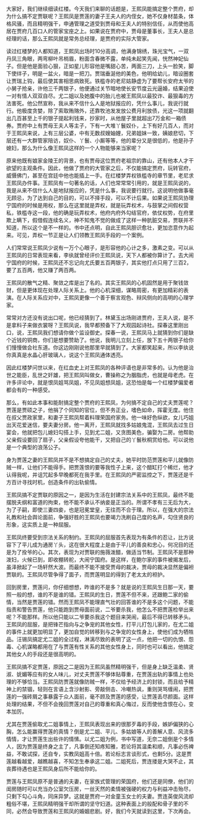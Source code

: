 
大家好，我们继续细读红楼。今天我们来聊的话题是，王熙凤能搞定整个贾府，却为什么搞不定贾联呢？王熙凤是贾莲的妻子王夫人的内侄女，她不仅身材苗条，体格风骚，而且精明强干，申通管理之道受到贾母和王夫人的特别信任，从而使他高居在贾府几百口人的管家宝座之上。如果说在贾府中，贾母是董事长，王夫人是总经理的话，那么王熙凤就是常务总经理，是贾府的实际大管家。

读过红楼梦的人都知道，王熙凤出场时10分高调，他满身锦绣，珠光宝气，一双丹凤三角眼，两弯柳叶吊梢眉，粉面含春微不露，单纯未起笑先闻，恍然神妃仙子。但是他是面验心狠，正如星儿形容他是嘴甜心苦，两面三刀，上头一脸笑，脚下使绊子，明是一盆火，暗是一把刀。贾瑞垂涎他的美色，他明给幼儿，暗设圈套让贾瑞上钩，最后使其害相思病致死。铁槛寺的老尼姑静虚为了要帮长安府太爷的小舅子抢亲，许他三千两银子，他便通过关节暗地使长安节度云光逼婚，结果迫使一对有情人双双自尽。尤二姐以及她腹中的胎儿也被王熙凤以最狡诈、最狠毒的方法害死。他公然宣称，我从来不信什么人是地狱报应的，凭什么事儿，我说行就行。他极度贪婪，除了索取贿赂外，还靠牧池发发放公费月利放债，光这一项就翻出几百甚至上千的银子提起利钱来，抄家时，从他屋子里就超出7万金和一箱债券。贾府中上有贾母王夫人等主子，下有一大堆丫鬟奴仆，上下有好几百人，而对于王熙凤来说，上有三层公婆，中有无数叔嫂妯娌，兄弟姐妹一致，姨娘悲切，下层还有一大群管家陪访，奴仆、丫鬟、小厮等等，他的辈分又是很低的，他是孙子媳妇，那么为什么像王熙凤这样的一个人物能够来当家呢？

原来他既有娘家金陵王的背景，也有贾母这位贾府老祖宗的靠山，还有他本人才干欲望的主观条件。因此，他做了贾府的大管家之后，不仅能搞定贾府，玩转官府，威慑佛门，甚至在宫廷中他也能插上一手。在红楼梦弄权铁槛寺的章节里，老尼求王熙凤办件事。王熙凤有一句著名的话，人们也常常常引用的，就是王熙凤说的，我是从来不信什么人是地狱报应的，凭是什么事，我说要行就行。这说明他做事毫无顾忌，为了达到自己的目的，可以不择手段，可以不计后果。如果说王熙凤协理宁国府的时候是用权，那么在这里就是弄权，就是玩弄权术，与鼓掌之间假权营私，铁槛寺这一段，他的确是玩弄权术，他府内府外勾结官府，依仗权势，在府里欺上瞒下，假借假连续名义，神不知鬼不觉的做成了这样一种肮脏交易，贾联并不知道，所以这个是不一样的。书中还点明，自此王熙凤胆识愈壮，更加恣意作为起来。可见，弄权一节正是让人们领教王熙凤手段的一个案例。

人们常常说王熙凤少说有一万个心眼子，是形容他的心计之多，激素之变。可以从王熙凤的日常表现来看，李纨就曾经评价王熙凤说，天下人都被你算计了。去大闹宁国府的时候，王熙凤还不忘记向尤氏要五百两银子，其实他打点只用了三百2，要了五百两，他又赚了两百两。

王熙凤的散气之精、聚敛之库是出了名的。其实王熙凤的心机固然是用于聚钱敛财，但是更体现在处理人际关系上。他的心机深细，谋略周密，有更加精彩的表演。在人际关系应对中，王熙凤更像一个善于察言观色、辩风侧向的高明的心理学家。

常常对方还没有说出口呢，他已经猜到了。林黛玉出场刚进贾府，王夫人说，是不是拿料子来做衣裳呀？王熙凤说，我早都预备下了大观园起诗社。探春这里刚出口，说，王熙凤我们想请你做个监设御史。探春一说，王熙凤马上就猜到你们是缺个近钱的铜商，你们是想要赞助了。他说，我明儿立刻上任，放下五十两银子给你们慢慢做会社东道。你这边刚刚说他那里早就猜到了。大家都笑起来，所以李纨说你真真是水晶心肝玻璃人，说这个王熙凤通体透亮。

因此红楼梦问世以来，在红血史上对王熙凤的各种评语也是非常多的。认为他是治世之能臣，乱世之奸雄，把王熙凤叫做女，曹操称之为胭脂虎，也就是母老虎。在许多评论中，就是恨凤姐骂凤姐，不见凤姐想凤姐，这恐怕是每一个红楼梦偏爱者都会有的一种感受。

那么，有如此本事和能耐搞定整个贾府的王熙凤，为何搞不定自己的丈夫贾莲呢？贾莲是贾硕之子，他捐了个同知的官位，但不务正业，嗜色如命，挥霍无度。他住在叔父贾政家里，和妻子王熙凤帮着料理荣国府家务。他一味好色纵欲，女儿巧姐出天花爱迷信，要夫妻分房。他一离开，王熙凤就找多姑娘鬼混，王熙凤去过生日宴会，他就把包儿媳妇勾搭上手，见到尤二姐，又贪图美色，骗娶为二房。他帮助父亲假设要回了扇子，父亲假设夸他能干，又把自己的丫鬟秋桐赏给他。可以说他是一个典型的浪荡公子。

身为贾莲之妻的王熙凤并不是不想搞定自己的丈夫，她平时防范贾莲和平儿就像防贼一样，让他们不能得手。把贾莲恨的要等我性子上来，这个醋缸打个稀烂，他才认得我呢，并诅咒起多早晚都死在我手里。在王熙凤的严密监控之下，贾莲还是千方百计寻找时机，创造条件的出轨偷情。

王熙凤搞不定贾联的原因之一，是因为生活在封建宗法关系中的王熙凤，最终不能摆脱夫纲和富道的拘束，他不能不承认不纳妾是正当的。所谓不孝有三无后为大，为了子嗣，即使三妻四妾，也是冠冕堂皇，无往而不合于理。所以，在强大的宗法礼教和社会舆论面前，争强好胜的王熙凤也要竭力洗刷自己度的名声，勾住贤良的形象，这实质上是一种屈服。

王熙凤终要受到宗法关系的制约。王熙凤的屈服首先表现为有条件的忍让，比方说容下了平儿成为通房丫头，这在很大程度上是由于平儿的善良和忠心，何况目的还是为了拴爷的心。其次，表现为对贾联的施薇泼醋，做适当节制。王熙凤不是那种泼妇，火候已到，即收棚转舵，大闹宁国府。是这样，在鲍尔家的事件被揭发后，虽泽掀起了一场轩然大波。而最终不能不接受贾母的裁决，贾母的裁决显然是偏袒贾联的。王熙凤尽管争得了面子，而贾莲明显的得到了老太太的袒护。

回到房里，贾莲问，你仔细想想，昨谁的不是多？就是说的王熙凤生日那一天，要照一般的想，谁的不是谁的错。王熙凤的生日，贾莲不但不来，还跟鲍二家的偷情，当然是贾莲的错。然而王熙凤不能理直气壮的回答谁的不是多这个问题，不能指责和警告贾莲，他只能跑到贾母面前说，二爷要杀我，他怎么不把贾莲检举出来呢？不能那样。所以他只能以二爷要杀我这个题目来哭闹，最后不得已转移矛头。王熙凤的屈服，是把锋芒指向与之争宠的其他女性，打平儿打包儿家的，在尤二姐的事件上就更加明显了，更加自觉的转移到与之争宠的女性身上，使他们成为牺牲品。汪锡凤搞定尤二姐的全过程，淋漓尽致的表明了这一点，他把一切的仇恨、怨毒、心机谋略都用在了与贾莲有性关系的其他女性身上，同时也可以看出，他搞定其他女人的手段还是很高明的。

王熙凤搞不定贾莲，原因之二是因为王熙凤虽然精明强干，但是身上缺乏温柔、贤淑、妩媚等应有的女人味儿，对丈夫贾莲不够体贴尊重，在贾莲出轨的事情上也处理的不够恰当。王熙凤防贾莲就像防贼一样，不仅给予经济上的封锁，而且给予精神上的禁锢，轻则在言语上含沙射影、旁敲侧击、冷嘲热讽，重则哭骂缠闹，把贾莲的一强砖屑之事暴露于众人面前，毫不顾及贾莲的感受，让贾莲丢尽颜面。这样处理的结果，不但不会挽回贾莲对自己的尊重和真心悔过，反而使他含恨在心，变本加厉。

尤其在贾莲偷取尤二姐事情上，王熙凤表现出来的很那歹毒的手段，嫉妒偏狭的心胸，怎么能赢得贾莲的真情？倒是尤二姐、平儿、多姑娘等人的善解人意、风流多情情，才让贾莲生出些许的情愫。以尤二姐为例，书中写道，无奈二姐倒是个多情人，因为贾莲是终身之主了，凡事倒还知疼知雅，若论将其温柔和顺，凡事必伤裨益，不敢试探，还自专，实教凤姐高十倍。若论标志言谈形式，也剩5分。这是贾莲越看越爱，越瞧越喜，不知怎生奉承这二姐。二姐死后，贾连搂是大哭不止，其丧葬待遇也是王熙凤身后所不能给你的。

贾莲与王熙凤原不是普通的夫妻，在家族式管理的荣国府，他们还是同僚，他们的闺房随时可以充当办公室欠压房，一丝天然的柔情被强硬的权力与利益冲击殆尽，只剩下勾心斗角，同床异梦。这就是贾府一对金童玉女士的夫妻。贾连英俊风流却粗俗不堪，王熙凤精明强干却所谓的坚守妇道。这种表面上的般配和骨子里的不同，必然会导致贾莲和王熙凤的婚姻悲剧。好，我们今天就读到这里，下次再会。


